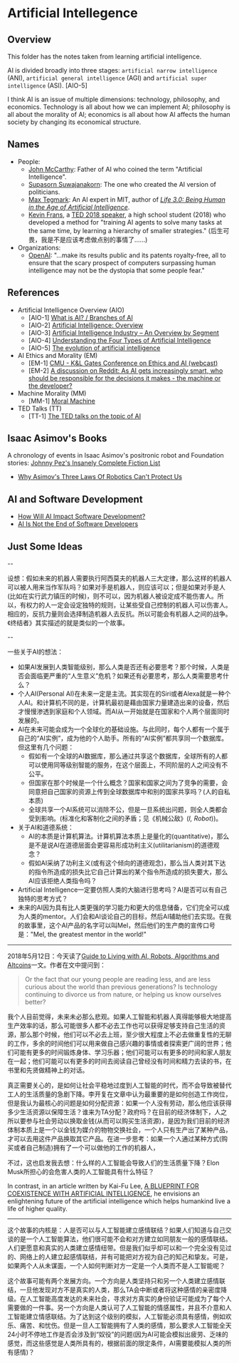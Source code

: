 # Artificial Intellegence

## Overview

This folder has the notes taken from learning artificial intelligence.

AI is divided broadly into three stages: `artificial narrow intelligence` (ANI), `artificial general intelligence` (AGI) and `artificial super intelligence` (ASI). [AIO-5]

I think AI is an issue of multiple dimensions: technology, philosophy, and economics. Technology is all about how we can implement AI; philosophy is all about the morality of AI; economics is all about how AI affects the human society by changing its economical structure.

## Names

- People:
  - [John McCarthy](http://jmc.stanford.edu/index.html): Father of AI who coined the term "Artificial Intelligence".
  - [Supasorn Suwajanakorn](http://www.supasorn.com/): The one who created the AI version of politicians.
  - [Max Tegmark](http://space.mit.edu/home/tegmark/): An AI expert in MIT, author of [_Life 3.0: Being Human in the Age of Artificial Intelligence_](https://www.amazon.com/Life-3-0-Being-Artificial-Intelligence/dp/1101946598).
  - [Kevin Frans](http://kvfrans.com/), a [TED 2018 speaker](https://ted2018.ted.com/speakers#kevin-frans), a high school student (2018) who developed a method for "training AI agents to solve many tasks at the same time, by learning a hierarchy of smaller strategies." (后生可畏，我是不是应该考虑做点别的事情了……)
- Organizations:
  - [OpenAI](https://blog.openai.com/introducing-openai/): "...make its results public and its patents royalty-free, all to ensure that the scary prospect of computers surpassing human intelligence may not be the dystopia that some people fear."

## References

- Artificial Intelligence Overview (AIO)
  - [AIO-1] [What is AI? / Branches of AI](http://jmc.stanford.edu/artificial-intelligence/what-is-ai/branches-of-ai.html)
  - [AIO-2] [Artificial Intelligence: Overview](http://www.hutter1.net/ai/sintro2ai.pdf)
  - [AIO-3] [Artificial Intelligence Industry – An Overview by Segment](https://www.techemergence.com/artificial-intelligence-industry-an-overview-by-segment/)
  - [AIO-4] [Understanding the Four Types of Artificial Intelligence](http://www.govtech.com/computing/Understanding-the-Four-Types-of-Artificial-Intelligence.html)
  - [AIO-5] [The evolution of artificial intelligence](https://www.ubs.com/microsites/artificial-intelligence/en/new-dawn.html)
- AI Ethics and Morality (EM)
  - [EM-1] [CMU - K&L Gates Conference on Ethics and AI (webcast)](https://www.cmu.edu/ethics-ai/agenda/webcast.html)
  - [EM-2] [A discussion on Reddit: As AI gets increasingly smart, who should be responsible for the decisions it makes - the machine or the developer?](https://www.reddit.com/r/artificial/comments/8jaq7p/as_ai_gets_increasingly_smart_who_should_be/)
- Machine Morality (MM)
  - [MM-1] [Moral Machine](http://moralmachine.mit.edu/)
- TED Talks (TT)
  - [TT-1] [The TED talks on the topic of AI](https://www.ted.com/topics/ai)

## Isaac Asimov's Books

A chronology of events in Isaac Asimov's positronic robot and Foundation stories: [Johnny Pez's Insanely Complete Fiction List](http://www.asimovonline.com/oldsite/insane_list.html)

- [Why Asimov's Three Laws Of Robotics Can't Protect Us](https://io9.gizmodo.com/why-asimovs-three-laws-of-robotics-cant-protect-us-1553665410)

## AI and Software Development

- [How Will AI Impact Software Development?](https://www.forbes.com/sites/forbestechcouncil/2017/08/31/how-will-ai-impact-software-development/#27602b8f264d)
- [AI Is Not the End of Software Developers](https://builttoadapt.io/ai-is-not-the-end-of-software-developers-28d80df3c331)

## Just Some Ideas

--

设想：假如未来的机器人需要执行阿西莫夫的机器人三大定律，那么这样的机器人可以被人用来当作军队吗？如果对手是机器人，则应该可以；但是如果对手是人(比如在实行武力镇压的时候)，则不可以，因为机器人被设定成不能伤害人。所以，有权力的人一定会设定独特的规则，让某些受自己控制的机器人可以伤害人。相应的，反抗力量则会选择制造机器人去反抗。所以可能会有机器人之间的战争。《终结者》其实描述的就是类似的一个故事。

--

一些关于AI的想法：

- 如果AI发展到人类智能级别，那么人类是否还有必要思考？那个时候，人类是否会面临更严重的“人生意义”危机？如果还有必要思考，那么人类需要思考什么？
- 个人AI(Personal AI)在未来一定是主流。其实现在的Siri或者Alexa就是一种个人AI。和计算机不同的是，计算机最初是藉由国家力量建造出来的设备，然后才慢慢渗透到家庭和个人领域。而AI从一开始就是在国家和个人两个层面同时发展的。
- AI在未来可能会成为一个全球化的基础设施。与此同时，每个人都有一个属于自己的“AI实例”，成为他的个人助手。所有的“AI实例”都共享同一个数据库。但这里有几个问题：
  - 假如有一个全球的AI数据库，那么通过共享这个数据库，全球所有的人都可以使用同等级别智能的服务，在这个层面上，不同阶层的人之间没有不公平。
  - 但国家在那个时候是一个什么概念？国家和国家之间为了竞争的需要，会同意把自己国家的资源上传到全球数据库中和别的国家共享吗？(人的自私本质)
  - 全球共享一个AI系统可以消除不公，但是一旦系统出问题，则全人类都会受到影响。(标准化和客制化之间的矛盾；见《机械公敌》(_I, Robot_))。
- 关于AI和道德系统：
  - AI的本质是计算机算法。计算机算法本质上是量化的(quantitative)，那么是不是说AI在道德层面会更容易形成功利主义(utilitarianism)的道德观念？
  - 假如AI采纳了功利主义(或有这个倾向的道德观念)，那么当人类对其下达的指令所造成的损失比它自己计算出的某个指令所造成的损失要大，那么AI应该拒绝人类指令吗？
- Artificial Intelligence一定要仿照人类的大脑进行思考吗？AI是否可以有自己独特的思考方式？
- 未来的AI因为具有比人类更强的学习能力和更大的信息储备，它们完全可以成为人类的mentor。人们会和AI谈论自己的目标，然后AI辅助他们去实现。在我的故事里，这个AI产品的名字可以叫Mel，然后他们的生产商的宣传口号是："Mel, the greatest mentor in the world!"

---

2018年5月12日：今天读了[Guide to Living with AI, Robots, Algorithms and Altcoins](https://medium.com/futuresin/guide-to-living-with-ai-robots-algorithms-and-altcoins-5d1561f4cf32)一文。作者在文中提问到：

> Or the fact that our young people are reading less, and are less curious about the world than previous generations? Is technology continuing to divorce us from nature, or helping us know ourselves better?

我个人目前觉得，未来未必那么悲观。如果人工智能和机器人真得能够极大地提高生产效率的话，那么可能很多人都不必去工作也可以获得足够支持自己生活的资源，那么那个时候，他们可以不必去上班，至少很大程度上不必去做重复性的无聊的工作，多余的时间他们可以用来做自己感兴趣的事情或者探索更广阔的世界；他们可能有更多的时间锻炼身体、学习乐器；他们可能可以有更多的时间和家人朋友在一起；他们可能可以有更多的时间去阅读自己曾经没有时间和精力去读的书，在书里和先贤做精神上的对话。

真正需要关心的，是如何让社会平稳地过度到人工智能的时代，而不会导致被替代工人的生活质量的急剧下降。李开复在文章中认为最重要的是如何创造工作岗位，但是我认为最核心的问题是如何分配资源：如果一个人没有劳动，那么他应该获得多少生活资源以保障生活？谁来为TA分配？政府吗？在目前的经济体制下，人之所以要参与社会劳动以换取金钱(从而可以购买生活资源)，是因为我们目前的经济体制本质上是一个以金钱为媒介的物物交换社会，一个人只有生产出了某种产品，才可以去用这件产品换取其它产品。在进一步思考：如果一个人通过某种方式(购买或者自己制造)拥有了一个可以做他的工作的机器人，

不过，这也启发我去想：什么样的人工智能会导致人们的生活质量下降？Elon Musk所担心的会危害人类的人工智能具有什么特征？

In contrast, in an article written by Kai-Fu Lee, [A BLUEPRINT FOR COEXISTENCE WITH ARTIFICIAL INTELLIGENCE](https://www.wired.com/story/a-blueprint-for-coexistence-with-artificial-intelligence/), he envisions an enlightening future of the artificial intelligence which helps humankind live a life of higher quality.

---

这个故事的内核是：人是否可以与人工智能建立感情联结？如果人们知道与自己交谈的是一个人工智能算法，他们很可能不会和对方建立如同朋友一般的感情联结。人们更愿意和真实的人类建立感情纽带。但是我们似乎却可以和一个完全没有见过的、网络上的人建立起感情联结，并有可能把对方视为自己的知己和挚友。可是，如果两个人从未谋面，一个人如何判断对方一定是一个人类而不是人工智能呢？

这个故事可能有两个发展方向。一个方向是人类坚持只和另一个人类建立感情联结，一旦他发现对方不是真实的人类，那么TA会中断或者将这种感情的亲密度降级。在人工智能高度发达的未来社会，寻求对方真实的身份验证可能成为了每个人需要做的一件事。另一个方向是人类认可了人工智能的情感属性，并且不介意和人工智能建立情感联结。为了达到这个级别的模拟，人工智能必须具有感情，例如欢乐、痛苦、和忧伤。但是一旦人工智能拥有了人类的感情，那么要求人工智能全天24小时不停地工作是否会涉及到“奴役”的问题(因为AI可能会模拟出疲劳、乏味的感觉，而这些感觉是人类所具有的，根据前面的限定条件，AI需要能模拟人类的所有感情)？
